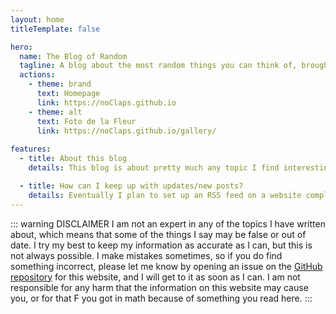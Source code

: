 ```yaml
---
layout: home
titleTemplate: false

hero:
  name: The Blog of Random
  tagline: A blog about the most random things you can think of, brought to you by the most interesting boring person you've ever met
  actions:
    - theme: brand
      text: Homepage
      link: https://noClaps.github.io
    - theme: alt
      text: Foto de la Fleur
      link: https://noClaps.github.io/gallery/
  
features:
  - title: About this blog
    details: This blog is about pretty much any topic I find interesting at the moment. I've written about historical topics, math stuff, tech, and more. I'd love ideas for things to write about. You can recommend them at my GitHub by opening an issue, or contact me on Matrix at @whatanerd:envs.net. I don't have a strict upload schedule, but on average I post about once a month, though don't quote me on that (I've gone like 3 months without posting before.). I try to write as frequently as I can, but I get distracted easily and I procrastinate a lot, so you might go a few weeks or sometimes months without any new posts, so sorry about that.

  - title: How can I keep up with updates/new posts?
    details: Eventually I plan to set up an RSS feed on a website completely designed by me, but for now I'm using VitePress and it doesn't support RSS/Atom feeds. Another option would be to set up a newsletter type thing, but I don't want to give out my real email address to the newsletter provider, and I don't want you to either, so that's not an option that's too attractive for me at the moment. One option is to subscribe to the GitHub Releases Atom feed for this, since I'll create a new release when I make a new post or a big change / set of changes to the website.
---
```


<style>
  .VPHome>div:not(.VPHero, .VPFeatures)>div {
    margin: 1rem auto;
    max-width: 1152px;
  }

  .VPHome>div:not(.VPHero, .VPFeatures) {
    padding: 0 1.5rem;
  }

  @media (min-width: 640px) {
    .VPHome>div:not(.VPHero, .VPFeatures) {
      padding: 0 3rem;
    }
  }

  @media (min-width: 960px) {
    .VPHome>div:not(.VPHero, .VPFeatures) {
      padding: 0 4rem;
    }
  }
</style>

::: warning DISCLAIMER
I am not an expert in any of the topics I have written about, which means that some of the things I say may be false or out of date. I try my best to keep my information as accurate as I can, but this is not always possible. I make mistakes sometimes, so if you do find something incorrect, please let me know by opening an issue on the [GitHub repository](https://github.com/noClaps/blog) for this website, and I will get to it as soon as I can. I am not responsible for any harm that the information on this website may cause you, or for that F you got in math because of something you read here.
:::